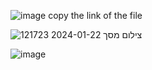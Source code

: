 ![image](https://github.com/SiniKatan/Obedient-Cat-picoCTF/assets/153393575/efd6ae3e-cf51-44a9-be5c-5145648ed990)
copy the link of the file

![צילום מסך 2024-01-22 121723](https://github.com/SiniKatan/Obedient-Cat-picoCTF/assets/153393575/742b915f-ab8d-4238-a381-6cc6b88ed211)

![image](https://github.com/SiniKatan/Obedient-Cat-picoCTF/assets/153393575/915bf1f6-2d1b-40c9-b2d0-9428e3281020)
